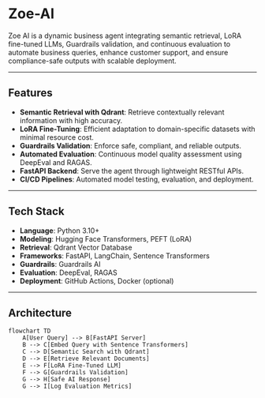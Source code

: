 # Zoe-AI
Zoe AI is a dynamic business agent integrating semantic retrieval, LoRA fine-tuned LLMs, Guardrails validation, and continuous evaluation to automate business queries, enhance customer support, and ensure compliance-safe outputs with scalable deployment.

---

## Features

- **Semantic Retrieval with Qdrant**: Retrieve contextually relevant information with high accuracy.
- **LoRA Fine-Tuning**: Efficient adaptation to domain-specific datasets with minimal resource cost.
- **Guardrails Validation**: Enforce safe, compliant, and reliable outputs.
- **Automated Evaluation**: Continuous model quality assessment using DeepEval and RAGAS.
- **FastAPI Backend**: Serve the agent through lightweight RESTful APIs.
- **CI/CD Pipelines**: Automated model testing, evaluation, and deployment.

---

## Tech Stack

- **Language**: Python 3.10+
- **Modeling**: Hugging Face Transformers, PEFT (LoRA)
- **Retrieval**: Qdrant Vector Database
- **Frameworks**: FastAPI, LangChain, Sentence Transformers
- **Guardrails**: Guardrails AI
- **Evaluation**: DeepEval, RAGAS
- **Deployment**: GitHub Actions, Docker (optional)

---

## Architecture

```mermaid
flowchart TD
    A[User Query] --> B[FastAPI Server]
    B --> C[Embed Query with Sentence Transformers]
    C --> D[Semantic Search with Qdrant]
    D --> E[Retrieve Relevant Documents]
    E --> F[LoRA Fine-Tuned LLM]
    F --> G[Guardrails Validation]
    G --> H[Safe AI Response]
    G --> I[Log Evaluation Metrics]
